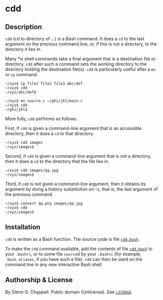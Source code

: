 # cdd

## Description

`cdd` (cd to directory of ...) is a Bash command. It does a `cd` to the
last argument on the previous command line, or, if this is not a
directory, to the directory it lies in.

Many \*ix shell commands take a final argument that is a destination
file or directory. `cdd` after such a command sets the working directory
to the directory holding the destination file(s). `cdd` is particularly
useful after a `mv` or `cp` command.

    ~/xyz$ cp file1 file2 file3 abc/def
    ~/xyz$ cdd
    ~/xyz/abc/def$

    ~/xyz$ mv source.c ~/ghi/jkl/main.c
    ~/xyz$ cdd
    ~/ghi/jkl$

More fully, `cdd` performs as follows.

First, if `cdd` is given a command-line argument that is an accessible
directory, then it does a `cd` to that directory.

    ~/xyz$ cdd images
    ~/xyz/images$

Second, if `cdd` is given a command-line argument that is not a
directory, then it does a `cd` to the directory that the file lies in.

    ~/xyz$ cdd images/qq.jpg
    ~/xyz/images$

Third, if `cdd` is not given a command-line argument, then it obtains
its argument by doing a history substitution on `!$`, that is, the last
argument of the previous command.

    ~/xyz$ convert qq.png images/qq.jpg
    ~/xyz$ cdd
    ~/xyz/images$

## Installation

`cdd` is written as a Bash function. The source code is file
[`cdd.bash`](cdd.bash).

To make the `cdd` command available, add the contents of file
[`cdd.bash`](cdd.bash) to your `.bashrc`, or to some file `source`d by
your `.bashrc` (for example, `.bash_aliases`, if you have such a file).
`cdd` can then be used on the command line in any new interactive Bash
shell.

## Authorship & License

By Glenn G. Chappell.
Public domain (Unlicense).
See [`LICENSE`](LICENSE).

